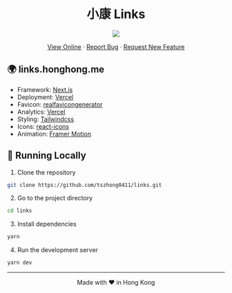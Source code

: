 <h1 align="center">
 小康 Links
</h1>

<p align="center">
  <img src="https://socialify.git.ci/tszhong0411/links/image?forks=1&issues=1&logo=https://honghong.me/static/images/projects/links/logo.png&name=1&owner=1&pattern=Brick%20Wall&pulls=1&stargazers=1&theme=Dark">
</p>

<p align="center">
    <a href="https://links.honghong.me" target="blank">View Online</a>
    ·
    <a href="https://github.com/TszHong0411/links/issues/new">Report Bug</a>
    ·
    <a href="https://github.com/tszhong0411/links/issues/new">Request New Feature</a>
</p>

## 🌍 links.honghong.me

- Framework: [Next.js](https://nextjs.org/)
- Deployment: [Vercel](https://vercel.com)
- Favicon: [realfavicongenerator](https://realfavicongenerator.net/)
- Analytics: [Vercel](https://vercel.com/)
- Styling: [Tailwindcss](https://tailwindcss.com)
- Icons: [react-icons](https://react-icons.github.io/react-icons/)
- Animation: [Framer Motion](https://www.framer.com/motion/)

## 👋 Running Locally

1. Clone the repository

```sh
git clone https://github.com/tszhong0411/links.git
```

2. Go to the project directory

```sh
cd links
```

3. Install dependencies

```sh
yarn
```

4. Run the development server

```sh
yarn dev
```

<hr>
<p align="center">
Made with ❤️ in Hong Kong
</p>
